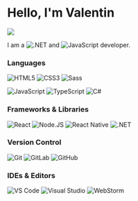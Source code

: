 # Hello, I'm Valentin

[![](https://img.shields.io/badge/-@valentinDiogo-%23181717?style=flat-square&logo=github)](https://github.com/valentinDiogo)

I am a ![.NET](https://img.shields.io/badge/.NET-5C2D91?style=flat-square&logo=.net) and ![JavaScript](https://img.shields.io/badge/JAVASCRIPT-323330?style=flat-square&logo=javascript&logoColor=F7DF1E) developer.

### Languages

![HTML5](https://img.shields.io/badge/-HTML5-%23E44D27?style=flat-square&logo=html5&logoColor=ffffff)
![CSS3](https://img.shields.io/badge/-CSS3-%231572B6?style=flat-square&logo=css3)
![Sass](https://img.shields.io/badge/-SASS-%23CC6699?style=flat-square&logo=sass&logoColor=ffffff)

![JavaScript](https://img.shields.io/badge/JAVASCRIPT-323330?style=flat-square&logo=javascript&logoColor=F7DF1E)
![TypeScript](https://img.shields.io/badge/TYPESCRIPT-007ACC?style=flat-square&logo=typescript&logoColor=ffffff)
![C#](https://img.shields.io/badge/C%23-%23239120?style=flat-square&logo=c-sharp&logoColor=white)

### Frameworks & Libraries

![React](https://img.shields.io/badge/REACT-%23282C34?style=flat-square&logo=react)
![Node.JS](https://img.shields.io/badge/NODE.JS-43853D?style=flat-square&logo=node.js&logoColor=ffffff)
![React Native](https://img.shields.io/badge/REACT%20NATIVE-%23282C34?style=flat-square&logo=react)
![.NET](https://img.shields.io/badge/.NET-5C2D91?style=flat-square&logo=.net)

### Version Control

![Git](https://img.shields.io/badge/-GIT-%23F05032?style=flat-square&logo=git&logoColor=%23ffffff)
![GitLab](https://img.shields.io/badge/-GITLAB-FCA121?style=flat-square&logo=gitlab)
![GitHub](https://img.shields.io/badge/-GITHUB-100000?style=flat-square&logo=github)

### IDEs & Editors

![VS Code](https://img.shields.io/badge/-VSCODE-%23007ACC?style=flat-square&logo=visual-studio-code)
![Visual Studio](https://img.shields.io/badge/-VISUAL%20STUDIO-663399?style=flat-square&logo=visual-studio)
![WebStorm](https://img.shields.io/badge/-WEBSTORM-143?style=flat-square&logo=webstorm&logoColor=white&color=black)

